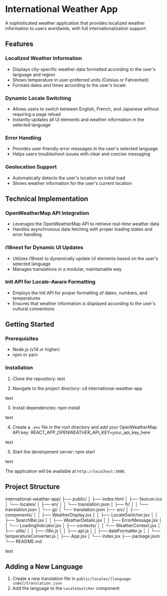 # International Weather App

A sophisticated weather application that provides localized weather information to users worldwide, with full internationalization support.

## Features

### Localized Weather Information
- Displays city-specific weather data formatted according to the user's language and region
- Shows temperature in user-preferred units (Celsius or Fahrenheit)
- Formats dates and times according to the user's locale

### Dynamic Locale Switching
- Allows users to switch between English, French, and Japanese without requiring a page reload
- Instantly updates all UI elements and weather information in the selected language

### Error Handling
- Provides user-friendly error messages in the user's selected language
- Helps users troubleshoot issues with clear and concise messaging

### Geolocation Support
- Automatically detects the user's location on initial load
- Shows weather information for the user's current location

## Technical Implementation

### OpenWeatherMap API Integration
- Leverages the OpenWeatherMap API to retrieve real-time weather data
- Handles asynchronous data fetching with proper loading states and error handling

### i18next for Dynamic UI Updates
- Utilizes i18next to dynamically update UI elements based on the user's selected language
- Manages translations in a modular, maintainable way

### Intl API for Locale-Aware Formatting
- Employs the Intl API for proper formatting of dates, numbers, and temperatures
- Ensures that weather information is displayed according to the user's cultural conventions

## Getting Started

### Prerequisites
- Node.js (v14 or higher)
- npm or yarn

### Installation
1. Clone the repository:
text

2. Navigate to the project directory:
cd international-weather-app

text

3. Install dependencies:
npm install

text

4. Create a `.env` file in the root directory and add your OpenWeatherMap API key:
REACT_APP_OPENWEATHER_API_KEY=your_api_key_here

text

5. Start the development server:
npm start

text

The application will be available at `http://localhost:3000`.

## Project Structure
international-weather-app/
├── public/
│   ├── index.html
│   ├── favicon.ico
│   └── locales/
│       ├── en/
│       │   └── translation.json
│       ├── fr/
│       │   └── translation.json
│       └── jp/
│           └── translation.json
├── src/
│   ├── components/
│   │   ├── WeatherDisplay.jsx
│   │   ├── LocaleSwitcher.jsx
│   │   ├── SearchBar.jsx
│   │   ├── WeatherDetails.jsx
│   │   ├── ErrorMessage.jsx
│   │   └── LoadingIndicator.jsx
│   ├── contexts/
│   │   └── WeatherContext.jsx
│   ├── utils/
│   │   ├── i18n.js
│   │   ├── api.js
│   │   ├── dateFormatter.js
│   │   └── temperatureConverter.js
│   ├── App.jsx
│   └── index.jsx
├── package.json
└── README.md


text

## Adding a New Language

1. Create a new translation file in `public/locales/[language-code]/translation.json`
2. Add the language to the `LocaleSwitcher` component

